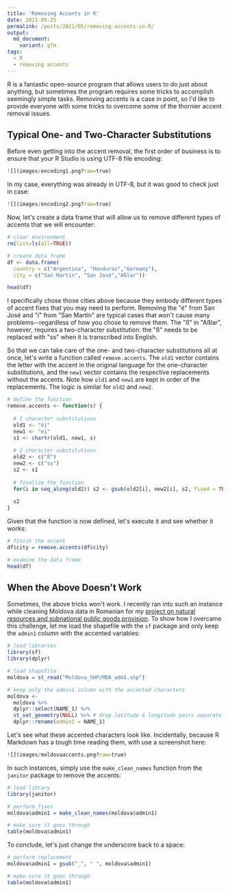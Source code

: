 ```yaml
---
title: 'Removing Accents in R'
date: 2021-05-25
permalink: /posts/2021/05/removing-accents-in-R/
output: 
  md_document:
    variant: gfm
tags:
  - R
  - removing accents
---
```




R is a fantastic open-source program that allows users to do just about anything, but sometimes the program requires some tricks to accomplish seemingly simple tasks. Removing accents is a case in point, so I'd like to provide everyone with some tricks to overcome some of the thornier accent removal issues. 

## Typical One- and Two-Character Substitutions

Before even getting into the accent removal, the first order of business is to ensure that your R Studio is using UTF-8 file encoding:

``` r
![](images/encoding1.png?raw=true)
```

In my case, everything was already in UTF-8, but it was good to check just in case:

``` r
![](images/encoding2.png?raw=true)
```

Now, let's create a data frame that will allow us to remove different types of accents that we will encounter:

``` r
# clear environment
rm(list=ls(all=TRUE)) 

# create data frame
df <- data.frame(
  country = c("Argentina", "Honduras","Germany"),
  city = c("San Martín", "San José","Aßlar"))

head(df)
```

I specifically chose those cities above because they embody different types of accent fixes that you may need to perform. Removing the "é" from San José and "í" from "San Martín" are typical cases that won't cause many problems--regardless of how you chose to remove them. The "ß" in "Aßlar", however, requires a two-character substitution: the "ß" needs to be replaced with "ss" when it is transcribed into English. 

So that we can take care of the one- and two-character substitutions all at once, let's  write a function called `remove.accents`. The `old1` vector contains the letter with the accent in the original language for the one-character substitutions, and the `new1` vector contains the respective replacements without the accents. Note how `old1` and `new1` are kept in order of the replacements. The logic is similar for `old2` and `new2`.

``` r
# define the function
remove.accents <- function(s) {
  
  # 1 character substitutions
  old1 <- "éí"
  new1 <- "ei"
  s1 <- chartr(old1, new1, s)
  
  # 2 character substitutions 
  old2 <- c("ß")
  new2 <- c("ss")
  s2 <- s1
  
  # finalize the function
  for(i in seq_along(old2)) s2 <- gsub(old2[i], new2[i], s2, fixed = TRUE)
  
  s2
}

```

Given that the function is now defined, let's execute it and see whether it works:

``` r
# finish the accent 
df$city = remove.accents(df$city)

# examine the data frame
head(df)
```

## When the Above Doesn't Work

Sometimes, the above tricks won't work. I recently ran into such an instance while cleaning Moldova data in Romanian for my [project on natural resources and subnational public goods provision](https://mikedenly.com/research/natural-resources-subnational-public-goods). To show how I overcame this challenge, let me load the shapefile with the `sf` package and only keep the `admin1` column with the accented variables:

``` r
# load libraries
library(sf)
library(dplyr)

# load shapefile
moldova = st_read("Moldova_SHP/MDA_adm1.shp")

# keep only the admin1 column with the accented characters
moldova <-  
  moldova %>% 
  dplyr::select(NAME_1) %>% 
  st_set_geometry(NULL) %>% # drop latitude & longitude pairs separately
  dplyr::rename(admin1 = NAME_1)
```

Let's see what these accented characters look like. Incidentally, because R Markdown has a tough time reading them, with use a screenshot here:

``` r
![](images/moldovaaccents.png?raw=true)
```

In such instances, simply use the `make_clean_names` function from the `janitor` package to remove the accents:

``` r
# load library
library(janitor)

# perform fixes
moldova$admin1 = make_clean_names(moldova$admin1)

# make sure it goes through
table(moldova$admin1)
```

To conclude, let's just change the underscore back to a space:

``` r
# perform replacement
moldova$admin1 = gsub("_", " ", moldova$admin1)

# make sure it goes through
table(moldova$admin1)
```

